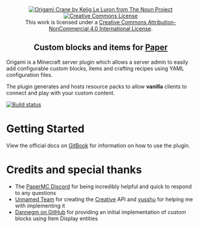 <div align=center>
    <a href="https://thenounproject.com/browse/icons/term/origami-crane/"><img title="Origami Crane by Kelig Le Luron from The Noun Project" src="https://github.com/iCrazyBlaze/CustomItemsPlugin/blob/master/origami-logo.png?raw=true" align="center" style="max-width: 600px"></a>
  <a rel="license" href="http://creativecommons.org/licenses/by-nc/4.0/"><img alt="Creative Commons License" style="border-width:0" src="https://i.creativecommons.org/l/by-nc/4.0/88x31.png" /></a><br />This work is licensed under a <a rel="license" href="http://creativecommons.org/licenses/by-nc/4.0/">Creative Commons Attribution-NonCommercial 4.0 International License</a>.
    <br />
    <p><h2>Custom blocks and items for <a href="https://papermc.io">Paper</a></h2></p>
</div>

Origami is a Minecraft server plugin which allows a server admin to easily add configurable custom
blocks,
items and crafting recipes using YAML configuration files.

The plugin generates and hosts resource packs to allow **vanilla** clients to connect and play with your custom content.

[![Build status](https://github.com/btarg/Origami/actions/workflows/gradle.yml/badge.svg)](https://github.com/btarg/Origami/actions)

# Getting Started

View the official docs on [GitBook](https://btarg.gitbook.io/origami-docs/) for information on how to use the plugin.

# Credits and special thanks

- The [PaperMC Discord](https://discord.gg/papermc) for being incredibly helpful and quick to respond to any questions
- [Unnamed Team](https://unnamed.team) for creating
  the [Creative](https://unnamed.team/docs/creative/latest/getting-started) API and [yusshu](https://github.com/yusshu)
  for helping me with implementing it
- [Dannegm on GitHub](https://github.com/dannegm/BlockEntities) for providing an initial implementation of custom blocks
  using Item Display entities